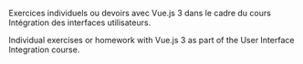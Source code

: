 Exercices individuels ou devoirs  avec Vue.js 3 dans le cadre du cours Intégration des interfaces utilisateurs.

Individual exercises or homework with Vue.js 3 as part of the User Interface Integration course.